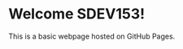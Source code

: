 
<html>
<head>
    <title>Ivy Tech is The Best!</title>
</head>
<body>
    <h1>Welcome SDEV153!</h1>
    <p>This is a basic webpage hosted on GitHub Pages.</p>
</body>
</html>
